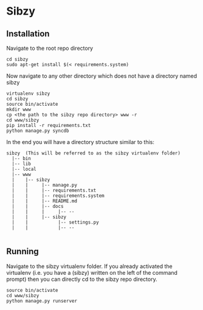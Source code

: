 Sibzy
=====

Installation
------------

Navigate to the root repo directory
```
cd sibzy
sudo apt-get install $(< requirements.system)
```

Now navigate to any other directory which does not have a directory named sibzy

```
virtualenv sibzy
cd sibzy
source bin/activate
mkdir www
cp <the path to the sibzy repo directory> www -r
cd www/sibzy
pip install -r requirements.txt
python manage.py syncdb
```

In the end you will have a directory structure similar to this:
```
sibzy  (This will be referred to as the sibzy virtualenv folder)
  |-- bin
  |-- lib
  |-- local
  |-- www
  |    |-- sibzy
  |    |     |-- manage.py
  |    |     |-- requirements.txt
  |    |     |-- requirements.system
  |    |     |-- README.md
  |    |     |-- docs
  |    |     |     |-- --
  |    |     |-- sibzy
  |    |           |-- settings.py
  |    |           |-- --
             
```

Running
-------

Navigate to the sibzy virtualenv folder.
If you already activated the virtualenv (i.e. you have a (sibzy) written on the left of the command prompt) then you can directly cd to the sibzy repo directory.
```
source bin/activate
cd www/sibzy
python manage.py runserver
```
